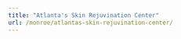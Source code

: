```yaml
---
title: "Atlanta's Skin Rejuvination Center"
url: /monroe/atlantas-skin-rejuvination-center/
---
```

